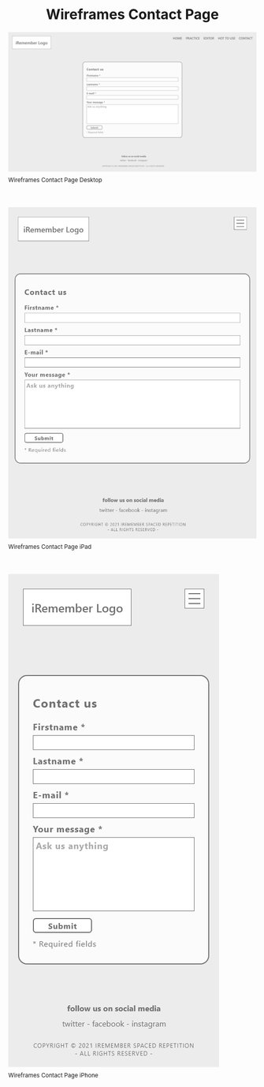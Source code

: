 <h1 align="center">Wireframes Contact Page</h1>

<!-- Contact Page Wireframes -->
<img src="contact-desktop.png" alt="contact page wireframes desktop"><br>
<sub>Wireframes Contact Page Desktop</sub><br><br><br>

<img src="contact-ipad.png" alt="contact page wireframes ipad"><br>
<sub>Wireframes Contact Page iPad</sub><br><br><br>

<img src="contact-iphone.png" alt="contact page wireframes iphone"><br>
<sub>Wireframes Contact Page iPhone</sub><br><br><br>